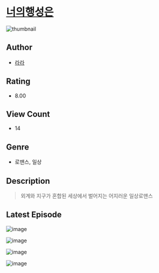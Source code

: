 # [너의행성은](https://comic.naver.com/bestChallenge/list?titleId=811130)
![thumbnail](https://image-comic.pstatic.net/user_contents_data/challenge_comic/2023/05/25/366540/upload_7234581118470742834_480x623.jpeg)

## Author
- [라라](https://comic.naver.com/artistTitle?id=366540)

## Rating
- 8.00

## View Count
- 14

## Genre
- 로맨스, 일상

## Description
> 외계와 지구가 혼합된 세상에서 벌어지는 어지러운 일상로맨스


## Latest Episode
![image](https://image-comic.pstatic.net/user_contents_data/challenge_comic/2023/05/25/366540/upload_7149011839968502069.jpeg)

![image](https://image-comic.pstatic.net/user_contents_data/challenge_comic/2023/05/25/366540/upload_7219380592833487413.jpeg)

![image](https://image-comic.pstatic.net/user_contents_data/challenge_comic/2023/05/25/366540/upload_3847256286122293345.jpeg)

![image](https://image-comic.pstatic.net/user_contents_data/challenge_comic/2023/05/25/366540/upload_3834033562793293875.jpeg)
